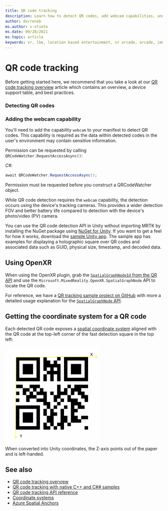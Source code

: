 ```yaml
---
title: QR code tracking
description: Learn how to detect QR codes, add webcam capabilities, and manage coordinate systems in Unity mixed reality apps on HoloLens 2.
author: dorreneb
ms.author: v-vtieto
ms.date: 09/28/2021
ms.topic: article
keywords: vr, lbe, location based entertainment, vr arcade, arcade, immersive, qr, qr code, hololens2, tracking
---
```


# QR code tracking

Before getting started here, we recommend that you take a look at our [QR code tracking overview](../advanced-concepts/qr-code-tracking-overview.md) article which contains an overview, a device support table, and best practices.

### Detecting QR codes

### Adding the webcam capability

You'll need to add the capability `webcam` to your manifest to detect QR codes. This capability is required as the data within detected codes in the user's environment may contain sensitive information.

Permission can be requested by calling `QRCodeWatcher.RequestAccessAsync()`:

_C#:_
```cs
await QRCodeWatcher.RequestAccessAsync();
```

Permission must be requested before you construct a QRCodeWatcher object.

While QR code detection requires the `webcam` capability, the detection occurs using the device's tracking cameras. This provides a wider detection FOV and better battery life compared to detection with the device's photo/video (PV) camera.

You can use the QR code detection API in Unity without importing MRTK by installing the NuGet package using [NuGet for Unity](https://github.com/GlitchEnzo/NuGetForUnity). If you want to get a feel for how it works, download the [sample Unity app](https://github.com/yl-msft/QRTracking). The sample app has examples for displaying a holographic square over QR codes and associated data such as GUID, physical size, timestamp, and decoded data.

## Using OpenXR

When using the OpenXR plugin, grab the [`SpatialGraphNodeId` from the QR API](../native/qr-code-tracking-cs-cpp.md#qr-code-tracking-api-reference) and use the `Microsoft.MixedReality.OpenXR.SpatialGraphNode` API to locate the QR code.

For reference, we have a [QR tracking sample project on GitHub](https://github.com/yl-msft/QRTracking) with more a detailed usage explanation for the [`SpatialGraphNode` API](https://github.com/yl-msft/QRTracking/blob/main/SampleQRCodes/Assets/Scripts/SpatialGraphNodeTracker.cs).

## Getting the coordinate system for a QR code

Each detected QR code exposes a [spatial coordinate system](../../design/coordinate-systems.md) aligned with the QR code at the top-left corner of the fast detection square in the top left:  

![QR code coordinate system](images/Qr-coordinatesystem.png) 

When converted into Unity coordinates, the Z-axis points out of the paper and is left-handed.

## See also
* [QR code tracking overview](../advanced-concepts/qr-code-tracking-overview.md)
* [QR code tracking with native C++ and C## samples](../native/qr-code-tracking-cs-cpp.md)
* [QR code tracking API reference](../native/qr-code-tracking-cs-cpp.md)
* [Coordinate systems](../../design/coordinate-systems.md)
* <a href="/azure/spatial-anchors/overview" target="_blank">Azure Spatial Anchors</a>
